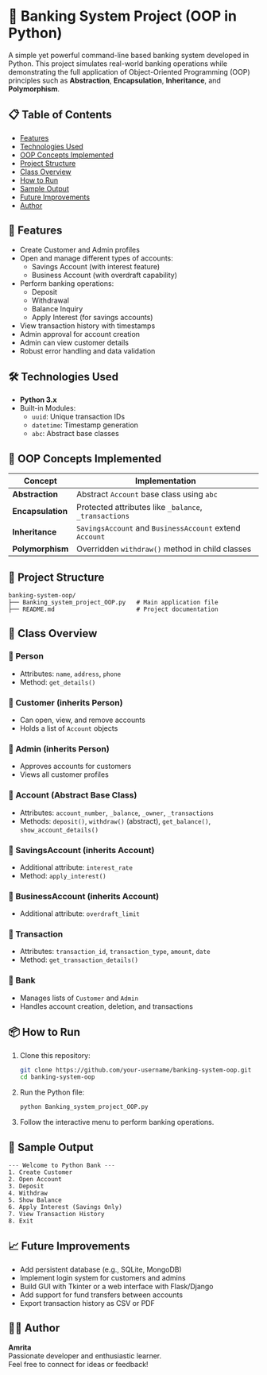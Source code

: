 # 🏦 Banking System Project (OOP in Python)

A simple yet powerful command-line based banking system developed in Python. This project simulates real-world banking operations while demonstrating the full application of Object-Oriented Programming (OOP) principles such as **Abstraction**, **Encapsulation**, **Inheritance**, and **Polymorphism**.

## 📋 Table of Contents
- [Features](#-features)
- [Technologies Used](#-technologies-used)
- [OOP Concepts Implemented](#-oop-concepts-implemented)
- [Project Structure](#-project-structure)
- [Class Overview](#-class-overview)
- [How to Run](#-how-to-run)
- [Sample Output](#-sample-output)
- [Future Improvements](#-future-improvements)
- [Author](#-author)

## 🚀 Features

- Create Customer and Admin profiles
- Open and manage different types of accounts:
  - Savings Account (with interest feature)
  - Business Account (with overdraft capability)
- Perform banking operations:
  - Deposit
  - Withdrawal
  - Balance Inquiry
  - Apply Interest (for savings accounts)
- View transaction history with timestamps
- Admin approval for account creation
- Admin can view customer details
- Robust error handling and data validation

## 🛠️ Technologies Used

- **Python 3.x**
- Built-in Modules:
  - `uuid`: Unique transaction IDs
  - `datetime`: Timestamp generation
  - `abc`: Abstract base classes

## 🧠 OOP Concepts Implemented

| Concept        | Implementation                                  |
|----------------|--------------------------------------------------|
| **Abstraction** | Abstract `Account` base class using `abc`       |
| **Encapsulation** | Protected attributes like `_balance`, `_transactions` |
| **Inheritance** | `SavingsAccount` and `BusinessAccount` extend `Account` |
| **Polymorphism** | Overridden `withdraw()` method in child classes |

## 📂 Project Structure

```plaintext
banking-system-oop/
├── Banking_system_project_OOP.py   # Main application file
├── README.md                       # Project documentation
```

## 📜 Class Overview

### 🔹 Person
- Attributes: `name`, `address`, `phone`
- Method: `get_details()`

### 🔹 Customer (inherits Person)
- Can open, view, and remove accounts
- Holds a list of `Account` objects

### 🔹 Admin (inherits Person)
- Approves accounts for customers
- Views all customer profiles

### 🔹 Account (Abstract Base Class)
- Attributes: `account_number`, `_balance`, `_owner`, `_transactions`
- Methods: `deposit()`, `withdraw()` (abstract), `get_balance()`, `show_account_details()`

### 🔹 SavingsAccount (inherits Account)
- Additional attribute: `interest_rate`
- Method: `apply_interest()`

### 🔹 BusinessAccount (inherits Account)
- Additional attribute: `overdraft_limit`

### 🔹 Transaction
- Attributes: `transaction_id`, `transaction_type`, `amount`, `date`
- Method: `get_transaction_details()`

### 🔹 Bank
- Manages lists of `Customer` and `Admin`
- Handles account creation, deletion, and transactions

## 📦 How to Run

1. Clone this repository:
   ```bash
   git clone https://github.com/your-username/banking-system-oop.git
   cd banking-system-oop
   ```

2. Run the Python file:
   ```bash
   python Banking_system_project_OOP.py
   ```

3. Follow the interactive menu to perform banking operations.

## 📸 Sample Output

```plaintext
--- Welcome to Python Bank ---
1. Create Customer
2. Open Account
3. Deposit
4. Withdraw
5. Show Balance
6. Apply Interest (Savings Only)
7. View Transaction History
8. Exit
```

## 📈 Future Improvements

- Add persistent database (e.g., SQLite, MongoDB)
- Implement login system for customers and admins
- Build GUI with Tkinter or a web interface with Flask/Django
- Add support for fund transfers between accounts
- Export transaction history as CSV or PDF

## 👩‍💼 Author

**Amrita**  
Passionate developer and enthusiastic learner.  
Feel free to connect for ideas or feedback!


